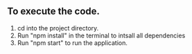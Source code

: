 ## To execute the code.

1. cd into the project directory.
2. Run "npm install" in the terminal to intsall all dependencies
3. Run "npm start" to run the application.

